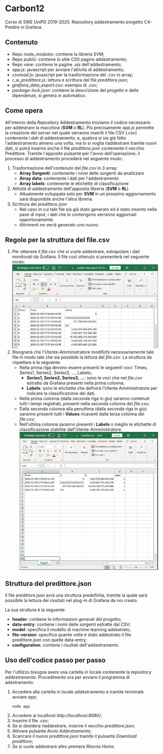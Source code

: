 # Carbon12
Corso di SWE UniPD 2019-2020.
Repository addestramento progetto C4-Predire in Grafana.

## Contenuto
* Repo *node_modules*: contiene la libreria SVM;
* Repo *public*: contiene lo stile CSS pagine addestramento;
* Repo *view*: contiene le pagine *.ejs* dell'addestramento;
* *app.js*: javascript per avviare l'attività di addestramento;
* *csvread.js*: javascript per la trasformazione del *.csv* in array;
* *r_w_predittore.js*: lettura e scrittura del file *predittore.json*;
* *grafana_data_export.csv*: esempio di *.csv*;
* *package-lock.json*: contiene la descrizione del progetto e delle dipendenze, si genera in automatico.

## Come opera
All'interno della Repository Addestramento troviamo il codice necessario per addestrare la macchina (**SVM** o **RL**).
Più precisamente *app.js* permette la creazione del server nel quale verranno inseriti il file CSV (*.csv*) contenente
i dati di addestramento, e, qualora si sia già fatto l'addestramento almeno una volta, ma lo si voglia riaddestrare
tramite nuovi dati, si potrà inserire anche il file *predittore.json* contenente il vecchio Predittore.
Tramite l'apposito pulsante per l'avvio dell'operazione, il processo di addestramento procederà nel seguente modo:
1. Trasformazione dell'contenuto del *file.csv* in 3 array:
	- **Array Sorgenti**: contenente i nomi delle sorgenti da analizzare
	- **Array data**: contenente i dati per l'addestramento
	- **Array labels**: contenente le etichette di classificazione
2. Attività di addestramento dell'apposita libreria (**SVM** o **RL**)
	- Attualmente sviluppata solo per **SVM** in un prossimo aggiornamento sarà disponibile anche l'altra libreria.
3. Scrittura del *predittore.json*
	- Nel caso in cui tale file sia già stato generato ed è stato inserito nella pase di input, i dati che lo contengono
	  verranno aggiornati opportunamente.
	- Altrimenti ne verrà generato uno nuovo.

## Regole per la struttura del file.csv
1.  Per ottenere il *file.csv* che si vuole addestrare, estrapolare i dati monitorati da Grafana.
	Il file così ottenuto si presenterà nel seguente modo:
![Esempio del file.csv estratto da Grafana](./img_README/CatturaExportGrafana.png)
2.  Bisognerà che l'Utente-Amministratore modifichi necessariamente tale file in modo tale che sia possibile la lettura
	del *file.csv*.
	La struttura da rispettare è la seguente:
	- Nella prima riga devono essere presenti le seguenti voci: Times, Series1, Series2, Series3, ..., Labels;
		- **Series1, Series2, Series3, ...**: sono le voci che nel *file.csv* estratto da Grafana presenti nella prima
		  colonna;
		- **Labels**: sono le etichette che definirà l'Utente Amministratore per indicare la classificazione dei dati.
	- Nella prima colonna (dalla seconda riga in giu) saranno contenuti tutti i tempi registrati, presenti nella seconda
	  colonna del *file.csv*;
	- Dalla seconda colonna alla penultima (dalla seconda riga in giu) saranno presenti tutti i **Values** ricavanti dalla
	  terza colonna del *file.csv*;
	- Nell'ultima colonna saranno presenti i **Labels** o meglio le etichette di classificazione stabilite
	  dall'Utente-Amministratore.
![Esempio del file.csv estratto da Grafana](./img_README/CatturaFileCSVModificato.png)

## Struttura del predittore.json
Il file predittore.json avrà una struttura predefinita, tramite la quale sarà possibile la lettura dei risultati nel
plug-in di Grafana da noi creato.

La sua struttura è la seguente:
* **header**: contiene le informazioni generali del progetto;
* **data-entry**: contiene i nomi delle sorgenti estratte dal CSV;
* **model**: specifica il modello di machine learning addestrato;
* **file-version**: specifica quante volte è stato addestrato il file predittore.json con quelle data-entry;
* **configuration**: contiene i risultati dell'addestramento.

## Uso dell'codice passo per passo
Per l'utilizzo bisogna avere una cartella in locale contenente la repository *addestramento*.
Procedimento ora per avviare il programma di adestramento:
1. Accedere alla cartella in locale addestramento e tramite terminale avviare *app*;
	```
	node app
	```
2. Accedere al localhost *http://localhost:8080/*;
3. Inserire il file *.csv*;
4. Se si desidera riaddestrare, inserire il vecchio *predittore.json*;
5. Attivare pulsante *Avvio Addestramento*;
6. Scaricare il nuovo *predittore.json* tramite il pulsante *Download predittore*;
7. Se si vuole addestrare altro premere *Ritorna Home*.
